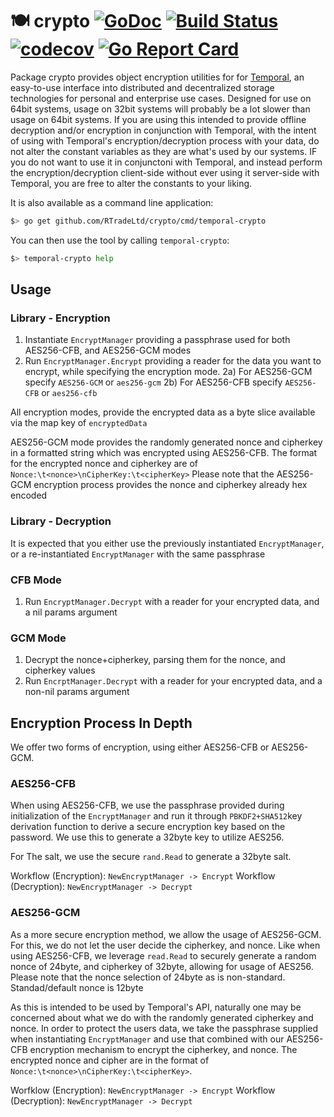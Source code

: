 # 🍽 crypto [![GoDoc](https://godoc.org/github.com/RTradeLtd/crypto?status.svg)](https://godoc.org/github.com/RTradeLtd/crypto) [![Build Status](https://travis-ci.com/RTradeLtd/crypto.svg?branch=master)](https://travis-ci.com/RTradeLtd/crypto) [![codecov](https://codecov.io/gh/RTradeLtd/crypto/branch/master/graph/badge.svg)](https://codecov.io/gh/RTradeLtd/crypto) [![Go Report Card](https://goreportcard.com/badge/github.com/RTradeLtd/crypto)](https://goreportcard.com/report/github.com/RTradeLtd/crypto)

Package crypto provides object encryption utilities for for [Temporal](https://github.com/RTradeLtd/Temporal), an easy-to-use interface into distributed and decentralized storage technologies for personal and enterprise use cases. Designed for use on 64bit systems, usage on 32bit systems will probably be a lot slower than usage on 64bit systems. If you are using this intended to provide offline decryption and/or encryption in conjunction with Temporal, with the intent of using with Temporal's encryption/decryption process with your data, do not alter the constant variables as they are what's used by our systems. IF you do not want to use it in conjunctoni with Temporal, and instead perform the encryption/decryption client-side without ever using it server-side with Temporal, you are free to alter the constants to your liking.

It is also available as a command line application:

```sh
$> go get github.com/RTradeLtd/crypto/cmd/temporal-crypto
```

You can then use the tool by calling `temporal-crypto`:

```sh
$> temporal-crypto help
```

## Usage

### Library - Encryption

1) Instantiate `EncryptManager` providing a passphrase used for both AES256-CFB, and AES256-GCM modes
2) Run `EncryptManager.Encrypt` providing a reader for the data you want to encrypt, while specifying the encryption mode.
    2a) For AES256-GCM specify `AES256-GCM` or `aes256-gcm`
    2b) For AES256-CFB specify `AES256-CFB` or `aes256-cfb`

All encryption modes, provide the encrypted data as a byte slice available via the map key of `encryptedData`

AES256-GCM mode provides the randomly generated nonce and cipherkey in a formatted string which was encrypted using AES256-CFB.
The format for the encrypted nonce and cipherkey are of `Nonce:\t<nonce>\nCipherKey:\t<cipherKey>`
Please note that the AES256-GCM encryption process provides the nonce and cipherkey already hex encoded

### Library - Decryption

It is expected that you either use the previously instantiated `EncryptManager`, or a re-instantiated `EncryptManager` with the same passphrase

### CFB Mode

1) Run `EncryptManager.Decrypt` with a reader for your encrypted data, and a nil params argument

### GCM Mode

1) Decrypt the nonce+cipherkey, parsing them for the nonce, and cipherkey values
2) Run `EncrptManager.Decrypt` with a reader for your encrypted data, and a non-nil params argument

## Encryption Process In Depth

We offer two forms of encryption, using either AES256-CFB or AES256-GCM.

### AES256-CFB

When using AES256-CFB, we use the passphrase provided during initialization of the `EncryptManager` and run it through `PBKDF2+SHA512`key derivation function to derive a secure encryption key based on the password. We use this to generate a 32byte key to utilize AES256.

For The salt, we use the secure `rand.Read` to generate a 32byte salt.

Workflow (Encryption): `NewEncryptManager -> Encrypt`
Workflow (Decryption): `NewEncryptManager -> Decrypt`

### AES256-GCM

As a more secure encryption method, we allow the usage of AES256-GCM. For this, we do not let the user decide the cipherkey, and nonce. Like when using AES256-CFB, we leverage `read.Read` to securely generate a random nonce of 24byte, and cipherkey of 32byte, allowing for usage of AES256. Please note that the nonce selection of 24byte as is non-standard. Standad/default nonce is 12byte

As this is intended to be used by Temporal's API, naturally one may be concerned about what we do with the randomly generated cipherkey and nonce. In order to protect the users data, we take the passphrase supplied when instantiating `EncryptManager` and use that combined with our AES256-CFB encryption mechanism to encrypt the cipherkey, and nonce. The encrypted nonce and cipher are in the format of `Nonce:\t<nonce>\nCipherKey:\t<cipherKey>`.

Worfklow (Encryption): `NewEncryptManager -> Encrypt`
Workflow (Decryption): `NewEncryptManager -> Decrypt`
